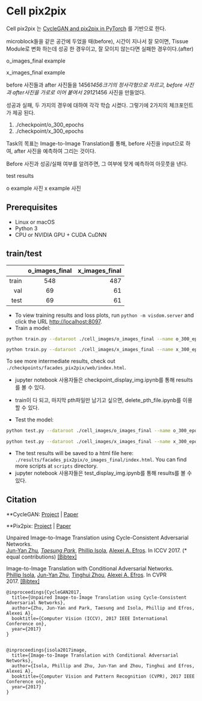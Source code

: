 ﻿

# Cell pix2pix

Cell pix2pix 는 [CycleGAN and pix2pix in PyTorch](https://github.com/junyanz/pytorch-CycleGAN-and-pix2pix) 를 기반으로 한다.

microblock들을 같은 공간에 두었을 때(before), 시간이 지나서 잘 모이면, Tissue Module로 변화 하는데 성공 한 경우이고, 잘 모이지 않는다면 실패한 경우이다.(after)


o_images_final example  
  
x_images_final example

before 사진들과 after 사진들을 1456*1456크기의 정사각형으로 자르고,
before 사진과 after사진을 가로로 이어 붙여서 2912*1456 사진을 만들었다.


성공과 실패, 두 가지의 경우에 대하여 각각 학습 시켰다.
그렇기에 2가지의 체크포인트가 제공 된다.

1. ./checkpoint/o_300_epochs
2. ./checkpoint/x_300_epochs



Task의 목표는 Image-to-Image Translation를 통해,  before 사진을 input으로 하여, after 사진을 예측하여 그리는 것이다.

Before 사진과 성공/실패 여부를 알려주면, 그 여부에 맞게 예측하여 아웃풋을 낸다.


test results

o example 사진
x example 사진








## Prerequisites
- Linux or macOS
- Python 3
- CPU or NVIDIA GPU + CUDA CuDNN


## train/test

|        |  o_images_final  |  x_images_final |  
|-------:|:----------------:|----------------:|  
|  train |       548        |             487 |  
|    val |        69        |              61 |  
|   test |        69        |              61 |

-   To view training results and loss plots, run `python -m visdom.server` and click the URL [http://localhost:8097](http://localhost:8097/).
- Train a model:
```bash
python train.py --dataroot ./cell_images/o_images_final --name o_300_epochs --n_epochs 300 --n_epochs_decay 0 --model pix2pix --direction AtoB --gpu_ids 2
```

```bash
python train.py --dataroot ./cell_images/x_images_final --name x_300_epochs --n_epochs 300 --n_epochs_decay 0 --model pix2pix --direction AtoB --gpu_ids 2
```
To see more intermediate results, check out  `./checkpoints/facades_pix2pix/web/index.html`.
- jupyter notebook 사용자들은 checkpoint_display_img.ipynb를 통해 results를 볼 수 있다.  
- train이 다 되고, 마지막 pth파일만 남기고 싶으면, delete_pth_file.ipynb를 이용 할 수 있다.

- Test the model:
```bash
python test.py --dataroot ./cell_images/o_images_final --name o_300_epochs --model pix2pix --direction AtoB --gpu_ids 2
```

```bash
python test.py --dataroot ./cell_images/x_images_final --name x_300_epochs --model pix2pix --direction AtoB --gpu_ids 2
```
- The test results will be saved to a html file here: `./results/facades_pix2pix/o_images_final/index.html`. You can find more scripts at `scripts` directory.
- jupyter notebook 사용자들은 test_display_img.ipynb를 통해 results를 볼 수 있다.




## Citation
**CycleGAN: [Project](https://junyanz.github.io/CycleGAN/) | [Paper](https://arxiv.org/pdf/1703.10593.pdf) 

**Pix2pix: [Project](https://phillipi.github.io/pix2pix/) | [Paper](https://arxiv.org/pdf/1611.07004.pdf) 

Unpaired Image-to-Image Translation using Cycle-Consistent Adversarial Networks.  
[Jun-Yan Zhu](https://www.cs.cmu.edu/~junyanz/)*, [Taesung Park](https://taesung.me/)*, [Phillip Isola](https://people.eecs.berkeley.edu/~isola/), [Alexei A. Efros](https://people.eecs.berkeley.edu/~efros). In ICCV 2017. (* equal contributions) [[Bibtex]](https://junyanz.github.io/CycleGAN/CycleGAN.txt)

Image-to-Image Translation with Conditional Adversarial Networks.  
[Phillip Isola](https://people.eecs.berkeley.edu/~isola), [Jun-Yan Zhu](https://www.cs.cmu.edu/~junyanz/), [Tinghui Zhou](https://people.eecs.berkeley.edu/~tinghuiz), [Alexei A. Efros](https://people.eecs.berkeley.edu/~efros). In CVPR 2017. [[Bibtex]](https://www.cs.cmu.edu/~junyanz/projects/pix2pix/pix2pix.bib)
```
@inproceedings{CycleGAN2017,
  title={Unpaired Image-to-Image Translation using Cycle-Consistent Adversarial Networks},
  author={Zhu, Jun-Yan and Park, Taesung and Isola, Phillip and Efros, Alexei A},
  booktitle={Computer Vision (ICCV), 2017 IEEE International Conference on},
  year={2017}
}


@inproceedings{isola2017image,
  title={Image-to-Image Translation with Conditional Adversarial Networks},
  author={Isola, Phillip and Zhu, Jun-Yan and Zhou, Tinghui and Efros, Alexei A},
  booktitle={Computer Vision and Pattern Recognition (CVPR), 2017 IEEE Conference on},
  year={2017}
}
```
